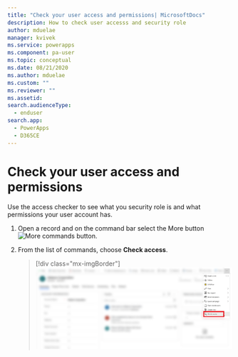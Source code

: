 ```yaml
---
title: "Check your user access and permissions| MicrosoftDocs"
description: How to check user accesss and security role
author: mduelae
manager: kvivek
ms.service: powerapps
ms.component: pa-user
ms.topic: conceptual
ms.date: 08/21/2020
ms.author: mduelae
ms.custom: ""
ms.reviewer: ""
ms.assetid: 
search.audienceType: 
  - enduser
search.app: 
  - PowerApps
  - D365CE
---
```


# Check your user access and permissions

Use the access checker to see what you security role is and what permissions your user account has. 

1. Open a record and on the command bar select the More button ![More commands button](media/MoreButton.png "More commands button").
2. From the list of commands, choose **Check access**.

    > [!div class="mx-imgBorder"]
    > ![Select to check your access](media/check_access.png "Select check acess to check your access")
  
  
